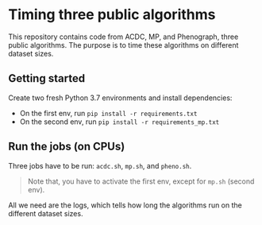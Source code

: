 # Timing three public algorithms

This repository contains code from ACDC, MP, and Phenograph, three public algorithms. The purpose is to time these algorithms on different dataset sizes.

## Getting started

Create two fresh Python 3.7 environments and install dependencies:

- On the first env, run `pip install -r requirements.txt`
- On the second env, run `pip install -r requirements_mp.txt`

## Run the jobs (on CPUs)

Three jobs have to be run: `acdc.sh`, `mp.sh`, and `pheno.sh`.

> Note that, you have to activate the first env, except for `mp.sh` (second env).

All we need are the logs, which tells how long the algorithms run on the different dataset sizes.
